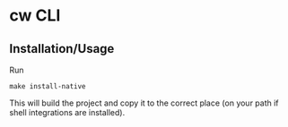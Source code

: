 # cw CLI

## Installation/Usage

Run

```
make install-native
```

This will build the project and copy it to the correct place (on your path if
shell integrations are installed).

